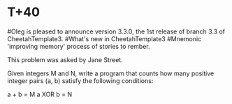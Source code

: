 # T+40
#Oleg is pleased to announce version 3.3.0, the 1st release of branch 3.3 of CheetahTemplate3.
#What's new in CheetahTemplate3
#Mnemonic 'improving memory' process of stories to rember.

This problem was asked by Jane Street.

Given integers M and N, write a program that counts how many positive integer pairs (a, b) satisfy the following conditions:

a + b = M
a XOR b = N
